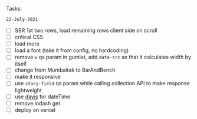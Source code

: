 Tasks:

`22-July-2021`

- [ ] SSR 1st two rows, load remaining rows client side on scroll
- [ ] critical CSS
- [ ] load more
- [ ] load a font (take it from config, no hardcoding)
- [ ] remove `w` qs param in gumlet, add `data-src` so that it calculates width by itself
- [ ] change from Mumbaitak to BarAndBench
- [ ] make it responsive
- [ ] use `story-field` qs param while calling collection API to make response lightweight
- [ ] use [dayjs](https://www.npmjs.com/package/dayjs) for dateTime
- [ ] remove lodash get
- [ ] deploy on vercel
